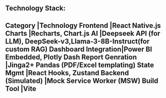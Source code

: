 Technology Stack:
-----------------------------------------------------------------------------------------------
Category	         |Technology
Frontend	         |React Native.js
Charts	             |Recharts, Chart.js
AI	                 |Deepseek API (for LLM), DeepSeek-v3,Llama-3-8B-Instruct(for custom RAG)
Dashboard Integration|Power BI Embedded, Plotly Dash
Report Genration     |Jinga2+ Pandas (PDF/Excel templating)
State Mgmt	         |React Hooks, Zustand
Backend (Simulated)	 |Mock Service Worker (MSW)
Build Tool	         |Vite
---------------------------------------------------------------------------------------------